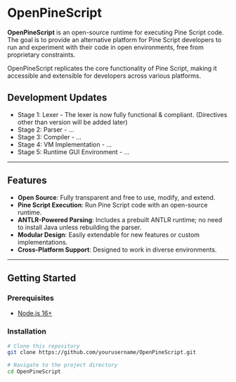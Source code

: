 # OpenPineScript

**OpenPineScript** is an open-source runtime for executing Pine Script code. The goal is to provide an alternative platform for Pine Script developers to run and experiment with their code in open environments, free from proprietary constraints. 

OpenPineScript replicates the core functionality of Pine Script, making it accessible and extensible for developers across various platforms.

## Development Updates
- Stage 1: Lexer - The lexer is now fully functional & compliant. (Directives other than version will be added later)
- Stage 2: Parser - ...
- Stage 3: Compiler - ...
- Stage 4: VM Implementation - ...
- Stage 5: Runtime GUI Environment - ...


---

## Features
- **Open Source**: Fully transparent and free to use, modify, and extend.
- **Pine Script Execution**: Run Pine Script code with an open-source runtime.
- **ANTLR-Powered Parsing**: Includes a prebuilt ANTLR runtime; no need to install Java unless rebuilding the parser.
- **Modular Design**: Easily extendable for new features or custom implementations.
- **Cross-Platform Support**: Designed to work in diverse environments.

---

## Getting Started

### Prerequisites
- [Node.js 16+](https://nodejs.org/)

### Installation
```bash
# Clone this repository
git clone https://github.com/yourusername/OpenPineScript.git

# Navigate to the project directory
cd OpenPineScript


